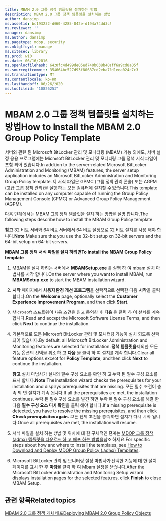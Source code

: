 ```yaml
---
title: MBAM 2.0 그룹 정책 템플릿을 설치하는 방법
description: MBAM 2.0 그룹 정책 템플릿을 설치하는 방법
author: dansimp
ms.assetid: bc193232-d060-4285-842e-d194a74dd3c9
ms.reviewer: ''
manager: dansimp
ms.author: dansimp
ms.pagetype: mdop, security
ms.mktglfcycl: manage
ms.sitesec: library
ms.prod: w10
ms.date: 06/16/2016
ms.openlocfilehash: 6420fc4d499de05ed740b038b40aff6a9cd8a05f
ms.sourcegitcommit: 354664bc527d93f80687cd2eba70d1eea024c7c3
ms.translationtype: MT
ms.contentlocale: ko-KR
ms.lasthandoff: 06/26/2020
ms.locfileid: "10826253"
---
```

# <span data-ttu-id="472ec-103">MBAM 2.0 그룹 정책 템플릿을 설치하는 방법</span><span class="sxs-lookup"><span data-stu-id="472ec-103">How to Install the MBAM 2.0 Group Policy Template</span></span>


<span data-ttu-id="472ec-104">서버와 관련 된 Microsoft BitLocker 관리 및 모니터링 (MBAM) 기능 외에도, 서버 설정 응용 프로그램에는 Microsoft BitLocker 관리 및 모니터링 그룹 정책 서식 파일이 포함 되어 있습니다.</span><span class="sxs-lookup"><span data-stu-id="472ec-104">In addition to the server-related Microsoft BitLocker Administration and Monitoring (MBAM) features, the server setup application includes an Microsoft BitLocker Administration and Monitoring Group Policy template.</span></span> <span data-ttu-id="472ec-105">이 서식 파일은 GPMC (그룹 정책 관리 콘솔) 또는 AGPM (고급 그룹 정책 관리)을 실행 하는 모든 컴퓨터에 설치할 수 있습니다.</span><span class="sxs-lookup"><span data-stu-id="472ec-105">This template can be installed on any computer capable of running the Group Policy Management Console (GPMC) or Advanced Group Policy Management (AGPM).</span></span>

<span data-ttu-id="472ec-106">다음 단계에서는 MBAM 그룹 정책 템플릿을 설치 하는 방법을 설명 합니다.</span><span class="sxs-lookup"><span data-stu-id="472ec-106">The following steps describe how to install the MBAM Group Policy template.</span></span>

<span data-ttu-id="472ec-107">**참고**  32 비트 서버와 64 비트 서버에서 64 비트 설정으로 32 비트 설치를 사용 해야 합니다.</span><span class="sxs-lookup"><span data-stu-id="472ec-107">**Note** Make sure that you use the 32-bit setup on 32-bit servers and the 64-bit setup on 64-bit servers.</span></span>

 

**<span data-ttu-id="472ec-108">MBAM 그룹 정책 서식 파일을 설치 하려면</span><span class="sxs-lookup"><span data-stu-id="472ec-108">To install the MBAM Group Policy template</span></span>**

1.  <span data-ttu-id="472ec-109">MBAM을 설치 하려는 서버에서 **MBAMSetup.exe** 를 실행 하 여 mbam 설치 마법사를 시작 합니다.</span><span class="sxs-lookup"><span data-stu-id="472ec-109">On the server where you want to install MBAM, run **MBAMSetup.exe** to start the MBAM installation wizard.</span></span>

2.  <span data-ttu-id="472ec-110">**시작** 페이지에서 **사용자 환경 개선 프로그램**을 선택적으로 선택한 다음 **시작**을 클릭 합니다.</span><span class="sxs-lookup"><span data-stu-id="472ec-110">On the **Welcome** page, optionally select the **Customer Experience Improvement Program**, and then click **Start**.</span></span>

3.  <span data-ttu-id="472ec-111">Microsoft 소프트웨어 사용 조건을 읽고 동의한 후 **다음** 을 클릭 하 여 설치를 계속 합니다.</span><span class="sxs-lookup"><span data-stu-id="472ec-111">Read and accept the Microsoft Software License Terms, and then click **Next** to continue the installation.</span></span>

4.  <span data-ttu-id="472ec-112">기본적으로 모든 Microsoft BitLocker 관리 및 모니터링 기능이 설치 되도록 선택 되어 있습니다.</span><span class="sxs-lookup"><span data-stu-id="472ec-112">By default, all Microsoft BitLocker Administration and Monitoring features are selected for installation.</span></span> <span data-ttu-id="472ec-113">**정책 템플릿을**제외한 모든 기능 옵션의 선택을 취소 하 고 **다음** 을 클릭 하 여 설치를 계속 합니다.</span><span class="sxs-lookup"><span data-stu-id="472ec-113">Clear all feature options except for **Policy Template**, and then click **Next** to continue the installation.</span></span>

    <span data-ttu-id="472ec-114">**참고**  설치 마법사가 설치의 필수 구성 요소를 확인 하 고 누락 된 필수 구성 요소를 표시 합니다.</span><span class="sxs-lookup"><span data-stu-id="472ec-114">**Note** The installation wizard checks the prerequisites for your installation and displays prerequisites that are missing.</span></span> <span data-ttu-id="472ec-115">모든 필수 조건이 충족 되 면 설치가 계속 됩니다.</span><span class="sxs-lookup"><span data-stu-id="472ec-115">If all the prerequisites are met, the installation continues.</span></span> <span data-ttu-id="472ec-116">누락 된 필수 구성 요소를 발견 하면 누락 된 필수 구성 요소를 해결 한 다음 **필수 구성 요소 다시 확인**을 클릭 해야 합니다.</span><span class="sxs-lookup"><span data-stu-id="472ec-116">If a missing prerequisite is detected, you have to resolve the missing prerequisites, and then click **Check prerequisites again**.</span></span> <span data-ttu-id="472ec-117">모든 전제 조건을 충족 하면 설치가 다시 시작 됩니다.</span><span class="sxs-lookup"><span data-stu-id="472ec-117">Once all prerequisites are met, the installation will resume.</span></span>

     

5.  <span data-ttu-id="472ec-118">서식 파일을 설치 하는 방법 및 위치에 대 한 구체적인 단계는 [MDOP 그룹 정책 (admx) 템플릿을 다운로드 하 고 배포 하는 방법을](https://technet.microsoft.com/library/dn659707.aspx)참조 하세요.</span><span class="sxs-lookup"><span data-stu-id="472ec-118">For specific steps about how and where to install the templates, see [How to Download and Deploy MDOP Group Policy (.admx) Templates](https://technet.microsoft.com/library/dn659707.aspx).</span></span>

6.  <span data-ttu-id="472ec-119">Microsoft BitLocker 관리 및 모니터링 설정 마법사가 선택한 기능에 대 한 설치 페이지를 표시 한 후 **마침을** 클릭 하 여 Mbam 설정을 닫습니다.</span><span class="sxs-lookup"><span data-stu-id="472ec-119">After the Microsoft BitLocker Administration and Monitoring Setup wizard displays installation pages for the selected features, click **Finish** to close MBAM Setup.</span></span>

## <span data-ttu-id="472ec-120">관련 항목</span><span class="sxs-lookup"><span data-stu-id="472ec-120">Related topics</span></span>


[<span data-ttu-id="472ec-121">MBAM 2.0 그룹 정책 개체 배포</span><span class="sxs-lookup"><span data-stu-id="472ec-121">Deploying MBAM 2.0 Group Policy Objects</span></span>](deploying-mbam-20-group-policy-objects-mbam-2.md)

 

 





